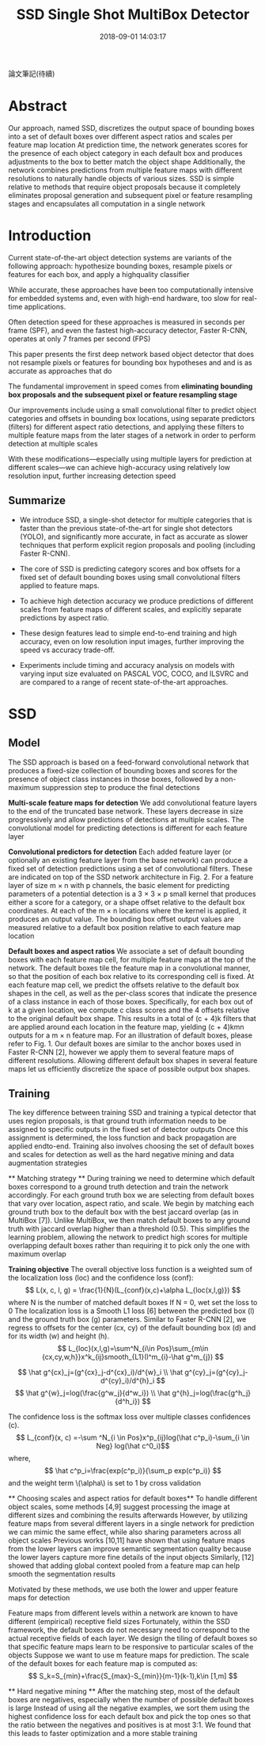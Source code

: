 ﻿---
title: SSD Single Shot MultiBox Detector
tags:
  - Real-time Object Detection
  - Convolutional Neural Network
  - Single Shot Detector
categories:
- Computer Vision
date: 2018-09-01 14:03:17
---

論文筆記(待續) 
<!--more-->
# Abstract
Our approach, named SSD, discretizes the output space of
bounding boxes into a set of default boxes over different aspect ratios and scales per feature map location
At prediction time, the network generates scores for the
presence of each object category in each default box and produces adjustments to
the box to better match the object shape
Additionally, the network combines predictions
from multiple feature maps with different resolutions to naturally handle
objects of various sizes. 
SSD is simple relative to methods that require object
proposals because it completely eliminates proposal generation and subsequent
pixel or feature resampling stages and encapsulates all computation in a single
network


# Introduction



Current state-of-the-art object detection systems are variants of the following approach:
hypothesize bounding boxes, resample pixels or features for each box, and apply a highquality classifier

While accurate, these approaches have been too computationally intensive for embedded
systems and, even with high-end hardware, too slow for real-time applications.

Often detection speed for these approaches is measured in seconds per frame (SPF),
and even the fastest high-accuracy detector, Faster R-CNN, operates at only 7 frames
per second (FPS)

This paper presents the first deep network based object detector that does not resample
pixels or features for bounding box hypotheses and and is as accurate as approaches
that do

The fundamental improvement in
speed comes from **eliminating bounding box proposals and the subsequent pixel or feature
resampling stage**

Our improvements include using a small convolutional filter to predict object
categories and offsets in bounding box locations, using separate predictors (filters) for
different aspect ratio detections, and applying these filters to multiple feature maps from
the later stages of a network in order to perform detection at multiple scales

With these
modifications—especially using multiple layers for prediction at different scales—we
can achieve high-accuracy using relatively low resolution input, further increasing detection
speed

## Summarize

* We introduce SSD, a single-shot detector for multiple categories that is faster than
the previous state-of-the-art for single shot detectors (YOLO), and significantly
more accurate, in fact as accurate as slower techniques that perform explicit region
proposals and pooling (including Faster R-CNN).


* The core of SSD is predicting category scores and box offsets for a fixed set of
default bounding boxes using small convolutional filters applied to feature maps.

* To achieve high detection accuracy we produce predictions of different scales from
feature maps of different scales, and explicitly separate predictions by aspect ratio.

* These design features lead to simple end-to-end training and high accuracy, even
on low resolution input images, further improving the speed vs accuracy trade-off.

* Experiments include timing and accuracy analysis on models with varying input
size evaluated on PASCAL VOC, COCO, and ILSVRC and are compared to a
range of recent state-of-the-art approaches.

# SSD
## Model
The SSD approach is based on a feed-forward convolutional network that produces
a fixed-size collection of bounding boxes and scores for the presence of object class
instances in those boxes, followed by a non-maximum suppression step to produce the
final detections

**Multi-scale feature maps for detection**
We add convolutional feature layers to the end
of the truncated base network. These layers decrease in size progressively and allow
predictions of detections at multiple scales. The convolutional model for predicting
detections is different for each feature layer

**Convolutional predictors for detection**
Each added feature layer (or optionally an existing
feature layer from the base network) can produce a fixed set of detection predictions
using a set of convolutional filters. These are indicated on top of the SSD network
architecture in Fig. 2. For a feature layer of size m × n with p channels, the basic element
for predicting parameters of a potential detection is a 3 × 3 × p small kernel
that produces either a score for a category, or a shape offset relative to the default box
coordinates. At each of the m × n locations where the kernel is applied, it produces an
output value. The bounding box offset output values are measured relative to a default
box position relative to each feature map location

**Default boxes and aspect ratios**
We associate a set of default bounding boxes with
each feature map cell, for multiple feature maps at the top of the network. The default
boxes tile the feature map in a convolutional manner, so that the position of each box
relative to its corresponding cell is fixed. At each feature map cell, we predict the offsets
relative to the default box shapes in the cell, as well as the per-class scores that indicate
the presence of a class instance in each of those boxes. Specifically, for each box out of
k at a given location, we compute c class scores and the 4 offsets relative to the original
default box shape. This results in a total of (c + 4)k filters that are applied around each
location in the feature map, yielding (c + 4)kmn outputs for a m × n feature map. For
an illustration of default boxes, please refer to Fig. 1. Our default boxes are similar to
the anchor boxes used in Faster R-CNN [2], however we apply them to several feature
maps of different resolutions. Allowing different default box shapes in several feature
maps let us efficiently discretize the space of possible output box shapes.

## Training
The key difference between training SSD and training a typical detector that uses region
proposals, is that ground truth information needs to be assigned to specific outputs in
the fixed set of detector outputs
Once this assignment is determined, the loss function and back propagation are applied endto-end.
Training also involves choosing the set of default boxes and scales for detection
as well as the hard negative mining and data augmentation strategies

** Matching strategy **
During training we need to determine which default boxes correspond
to a ground truth detection and train the network accordingly. For each ground
truth box we are selecting from default boxes that vary over location, aspect ratio, and
scale. We begin by matching each ground truth box to the default box with the best
jaccard overlap (as in MultiBox [7]). Unlike MultiBox, we then match default boxes to
any ground truth with jaccard overlap higher than a threshold (0.5). This simplifies the
learning problem, allowing the network to predict high scores for multiple overlapping
default boxes rather than requiring it to pick only the one with maximum overlap

**Training objective**
The overall objective loss
function is a weighted sum of the localization loss (loc) and the confidence loss (conf):
$$
L(x, c, l, g) = \frac{1}{N}(L_{conf}(x,c)+\alpha L_{loc(x,l,g)})
$$
where N is the number of matched default boxes
If N = 0, wet set the loss to 0
The localization loss is a Smooth L1 loss [6] between the predicted box (l) and the ground
truth box (g) parameters. Similar to Faster R-CNN [2], we regress to offsets for the
center (cx, cy) of the default bounding box (d) and for its width (w) and height (h).
$$ L_{loc}(x,l,g)=\sum^N_{i\in Pos}\sum_{m\in {cx,cy,w,h}}x^k_{ij}smooth_{L1}(l^m_{i}-\hat g^m_{j}) $$

$$ \hat g^{cx}_j=(g^{cx}_j-d^{cx}_i)/d^{w}_i \\  \hat g^{cy}_j=(g^{cy}_j-d^{cy}_i)/d^{h}_i $$
$$ \hat g^{w}_j=log(\frac{g^w_j}{d^w_i}) \\  \hat g^{h}_j=log(\frac{g^h_j}{d^h_i}) $$


The confidence loss is the softmax loss over multiple classes confidences (c).
$$ L_{conf}(x, c) =-\sum ^N_{i \in Pos}x^p_{ij}log(\hat c^p_i)-\sum_{i \in Neg} log(\hat c^0_i)$$
where, $$ \hat c^p_i=\frac{exp(c^p_i)}{\sum_p exp(c^p_i)} $$
and the weight term \\(\alpha\\) is set to 1 by cross validation

** Choosing scales and aspect ratios for default boxes**
To handle different object scales,
some methods [4,9] suggest processing the image at different sizes and combining the
results afterwards
However, by utilizing feature maps from several different layers in a
single network for prediction we can mimic the same effect, while also sharing parameters
across all object scales
Previous works [10,11] have shown that using feature maps
from the lower layers can improve semantic segmentation quality because the lower
layers capture more fine details of the input objects
Similarly, [12] showed that adding global context pooled from a feature map can help smooth the segmentation results

Motivated by these methods, we use both the lower and upper feature maps for detection

Feature maps from different levels within a network are known to have different
(empirical) receptive field sizes
Fortunately, within the SSD framework, the default boxes do not necessary need to correspond to the actual receptive fields of each
layer. We design the tiling of default boxes so that specific feature maps learn to be
responsive to particular scales of the objects
Suppose we want to use m feature maps
for prediction. The scale of the default boxes for each feature map is computed as:
$$ S_k=S_{min}+\frac{S_{max}-S_{min}}{m-1}(k-1),k\in [1,m] $$

** Hard negative mining **
After the matching step, most of the default boxes are negatives,
especially when the number of possible default boxes is large
Instead of
using all the negative examples, we sort them using the highest confidence loss for each
default box and pick the top ones so that the ratio between the negatives and positives is
at most 3:1. We found that this leads to faster optimization and a more stable training

